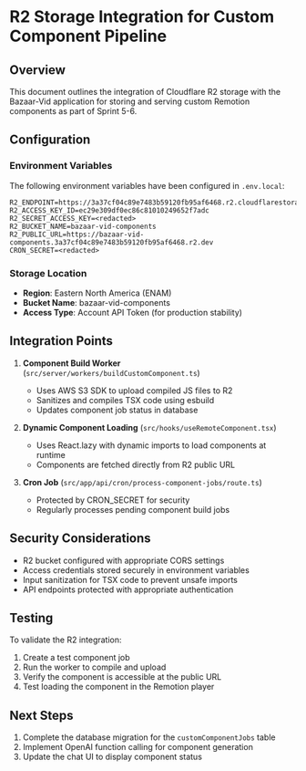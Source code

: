 # R2 Storage Integration for Custom Component Pipeline

## Overview
This document outlines the integration of Cloudflare R2 storage with the Bazaar-Vid application for storing and serving custom Remotion components as part of Sprint 5-6.

## Configuration

### Environment Variables
The following environment variables have been configured in `.env.local`:

```
R2_ENDPOINT=https://3a37cf04c89e7483b59120fb95af6468.r2.cloudflarestorage.com
R2_ACCESS_KEY_ID=ec29e309df0ec86c81010249652f7adc  
R2_SECRET_ACCESS_KEY=<redacted>
R2_BUCKET_NAME=bazaar-vid-components
R2_PUBLIC_URL=https://bazaar-vid-components.3a37cf04c89e7483b59120fb95af6468.r2.dev
CRON_SECRET=<redacted>
```

### Storage Location
- **Region**: Eastern North America (ENAM)
- **Bucket Name**: bazaar-vid-components
- **Access Type**: Account API Token (for production stability)

## Integration Points

1. **Component Build Worker** (`src/server/workers/buildCustomComponent.ts`)
   - Uses AWS S3 SDK to upload compiled JS files to R2
   - Sanitizes and compiles TSX code using esbuild
   - Updates component job status in database

2. **Dynamic Component Loading** (`src/hooks/useRemoteComponent.tsx`)
   - Uses React.lazy with dynamic imports to load components at runtime
   - Components are fetched directly from R2 public URL

3. **Cron Job** (`src/app/api/cron/process-component-jobs/route.ts`)
   - Protected by CRON_SECRET for security
   - Regularly processes pending component build jobs

## Security Considerations

- R2 bucket configured with appropriate CORS settings
- Access credentials stored securely in environment variables
- Input sanitization for TSX code to prevent unsafe imports
- API endpoints protected with appropriate authentication

## Testing

To validate the R2 integration:
1. Create a test component job
2. Run the worker to compile and upload
3. Verify the component is accessible at the public URL
4. Test loading the component in the Remotion player

## Next Steps

1. Complete the database migration for the `customComponentJobs` table
2. Implement OpenAI function calling for component generation
3. Update the chat UI to display component status
